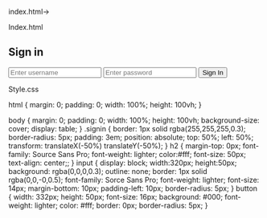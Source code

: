 
index.html->
    
Index.html
<!DOCTYPE html>
<html>
<head>
<title>Designing the sign in form</title>
<link rel="stylesheet" type="text/css" href="style.css">
</head>
<body>
<div class="signin">
<form>
<h2>Sign in</h2>
<input type="text" placeholder="Enter username">
<input type="text" placeholder="Enter password">
<button class="btn">Sign In</button>
</form>
</div>
</body>
</html>


Style.css


html
{
    margin: 0;
    padding: 0;
    width: 100%;
    height: 100vh;
}

body
{
    margin: 0;
    padding: 0;
    width: 100%;
    height: 100vh;
    background-size: cover;
    display: table;
}
.signin
{
    border: 1px solid rgba(255,255,255,0.3);
    border-radius: 5px;
    padding: 3em;
    position: absolute;
    top: 50%;
    left: 50%;
    transform: translateX(-50%) translateY(-50%);
}
h2
{
    margin-top: 0px;
    font-family: Source Sans Pro;
    font-weight: lighter;
    color:#fff;
    font-size: 50px;
    text-align: center;;
}
input
{
    display: block;
    width:320px;
    height:50px;
    background: rgba(0,0,0,0.3);
    outline: none;
    border: 1px solid rgba(0,0,-0,0.5);
    font-family: Sorce Sans Pro;
    font-weight: lighter;
    font-size: 14px;
    margin-bottom: 10px;
    padding-left: 10px;
    border-radius: 5px;
}
button 
{
    width: 332px;
    height: 50px;
    font-size: 16px;
    background: #000;
    font-weight: lighter;
    color: #fff;
    border: 0px;
    border-radius: 5px;
}
